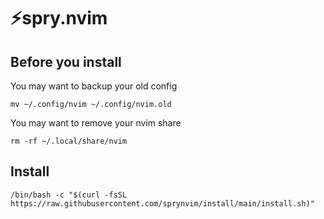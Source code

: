 # ⚡️spry.nvim

## Before you install

You may want to backup your old config

```
mv ~/.config/nvim ~/.config/nvim.old
```

You may want to remove your nvim share

```
rm -rf ~/.local/share/nvim
```

## Install

```
/bin/bash -c "$(curl -fsSL https://raw.githubusercontent.com/sprynvim/install/main/install.sh)"
```
